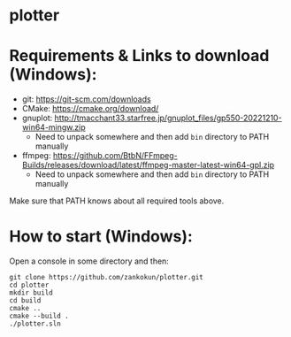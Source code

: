 # plotter

# Requirements & Links to download (Windows):

- git: https://git-scm.com/downloads
- CMake: https://cmake.org/download/
- gnuplot: http://tmacchant33.starfree.jp/gnuplot_files/gp550-20221210-win64-mingw.zip
  - Need to unpack somewhere and then add `bin` directory to PATH manually
- ffmpeg: https://github.com/BtbN/FFmpeg-Builds/releases/download/latest/ffmpeg-master-latest-win64-gpl.zip
  - Need to unpack somewhere and then add `bin` directory to PATH manually

Make sure that PATH knows about all required tools above.

# How to start (Windows):
Open a console in some directory and then:
```
git clone https://github.com/zankokun/plotter.git
cd plotter
mkdir build
cd build
cmake ..
cmake --build .
./plotter.sln
```